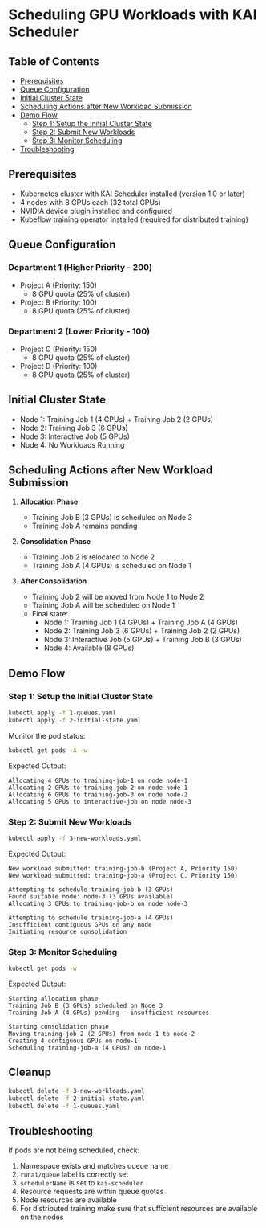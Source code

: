 # Scheduling GPU Workloads with KAI Scheduler

## Table of Contents
- [Prerequisites](#prerequisites)
- [Queue Configuration](#queue-configuration)
- [Initial Cluster State](#initial-cluster-state)
- [Scheduling Actions after New Workload Submission](#scheduling-actions-after-new-workload-submission)
- [Demo Flow](#demo-flow)
    - [Step 1: Setup the Initial Cluster State](#step-1-setup-the-initial-cluster-state)
    - [Step 2: Submit New Workloads](#step-2-submit-new-workloads)
    - [Step 3: Monitor Scheduling](#step-3-monitor-scheduling)
- [Troubleshooting](#troubleshooting)

## Prerequisites

- Kubernetes cluster with KAI Scheduler installed (version 1.0 or later)
- 4 nodes with 8 GPUs each (32 total GPUs)
- NVIDIA device plugin installed and configured
- Kubeflow training operator installed (required for distributed training)

## Queue Configuration

### Department 1 (Higher Priority - 200)
- Project A (Priority: 150)
  - 8 GPU quota (25% of cluster)
- Project B (Priority: 100)
  - 8 GPU quota (25% of cluster)

### Department 2 (Lower Priority - 100)
- Project C (Priority: 150)
  - 8 GPU quota (25% of cluster)
- Project D (Priority: 100)
  - 8 GPU quota (25% of cluster)

## Initial Cluster State

- Node 1: Training Job 1 (4 GPUs) + Training Job 2 (2 GPUs)
- Node 2: Training Job 3 (6 GPUs) 
- Node 3: Interactive Job (5 GPUs) 
- Node 4: No Workloads Running

## Scheduling Actions after New Workload Submission

1. **Allocation Phase**
   - Training Job B (3 GPUs) is scheduled on Node 3
   - Training Job A remains pending

2. **Consolidation Phase**
   - Training Job 2 is relocated to Node 2
   - Training Job A (4 GPUs) is scheduled on Node 1

3. **After Consolidation**
   - Training Job 2 will be moved from Node 1 to Node 2
   - Training Job A will be scheduled on Node 1
   - Final state:
     - Node 1: Training Job 1 (4 GPUs) + Training Job A (4 GPUs)
     - Node 2: Training Job 3 (6 GPUs) + Training Job 2 (2 GPUs)
     - Node 3: Interactive Job (5 GPUs) + Training Job B (3 GPUs)
     - Node 4: Available (8 GPUs)

## Demo Flow

### Step 1: Setup the Initial Cluster State
```bash
kubectl apply -f 1-queues.yaml
kubectl apply -f 2-initial-state.yaml
```

Monitor the pod status:
```bash
kubectl get pods -A -w
```

Expected Output:
```
Allocating 4 GPUs to training-job-1 on node node-1
Allocating 2 GPUs to training-job-2 on node node-1
Allocating 6 GPUs to training-job-3 on node node-2
Allocating 5 GPUs to interactive-job on node node-3
```

### Step 2: Submit New Workloads
```bash
kubectl apply -f 3-new-workloads.yaml
```

Expected Output:
```
New workload submitted: training-job-b (Project A, Priority 150)
New workload submitted: training-job-a (Project C, Priority 150)

Attempting to schedule training-job-b (3 GPUs)
Found suitable node: node-3 (3 GPUs available)
Allocating 3 GPUs to training-job-b on node node-3

Attempting to schedule training-job-a (4 GPUs)
Insufficient contiguous GPUs on any node
Initiating resource consolidation
```

### Step 3: Monitor Scheduling
```bash
kubectl get pods -w
```

Expected Output:
```
Starting allocation phase
Training Job B (3 GPUs) scheduled on Node 3
Training Job A (4 GPUs) pending - insufficient resources

Starting consolidation phase
Moving training-job-2 (2 GPUs) from node-1 to node-2
Creating 4 contiguous GPUs on node-1
Scheduling training-job-a (4 GPUs) on node-1
```


## Cleanup
```bash
kubectl delete -f 3-new-workloads.yaml
kubectl delete -f 2-initial-state.yaml
kubectl delete -f 1-queues.yaml
``` 
## Troubleshooting

If pods are not being scheduled, check:
1. Namespace exists and matches queue name
2. `runai/queue` label is correctly set
3. `schedulerName` is set to `kai-scheduler`
4. Resource requests are within queue quotas
5. Node resources are available
6. For distributed training make sure that sufficient resources are available on the nodes
